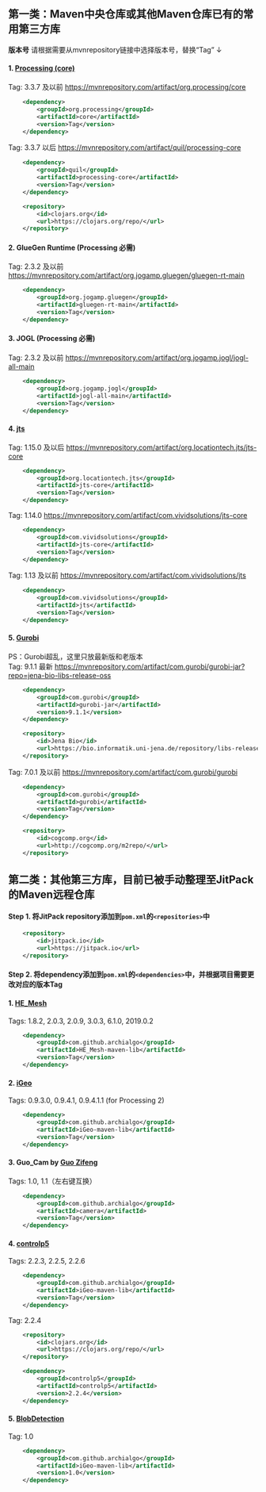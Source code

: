 ## 第一类：Maven中央仓库或其他Maven仓库已有的常用第三方库
**版本号** 请根据需要从mvnrepository链接中选择版本号，替换“Tag” ↓
#### 1. [Processing (core)](https://processing.org/)
Tag: 3.3.7 及以前 https://mvnrepository.com/artifact/org.processing/core
``` xml
    <dependency>
        <groupId>org.processing</groupId>
        <artifactId>core</artifactId>
        <version>Tag</version>
    </dependency>
```
Tag: 3.3.7 以后 https://mvnrepository.com/artifact/quil/processing-core
``` xml
    <dependency>
        <groupId>quil</groupId>
        <artifactId>processing-core</artifactId>
        <version>Tag</version>
    </dependency>
```
``` xml
    <repository>
        <id>clojars.org</id>
        <url>https://clojars.org/repo/</url>
    </repository>
```
#### 2. GlueGen Runtime (Processing 必需)
Tag: 2.3.2 及以前 https://mvnrepository.com/artifact/org.jogamp.gluegen/gluegen-rt-main
``` xml
    <dependency>
        <groupId>org.jogamp.gluegen</groupId>
        <artifactId>gluegen-rt-main</artifactId>
        <version>Tag</version>
    </dependency>
```
#### 3. JOGL (Processing 必需)
Tag: 2.3.2 及以前 https://mvnrepository.com/artifact/org.jogamp.jogl/jogl-all-main
``` xml
    <dependency>
        <groupId>org.jogamp.jogl</groupId>
        <artifactId>jogl-all-main</artifactId>
        <version>Tag</version>
    </dependency>
```
#### 4. [jts](https://github.com/locationtech/jts)
Tag: 1.15.0 及以后 https://mvnrepository.com/artifact/org.locationtech.jts/jts-core
``` xml
    <dependency>
        <groupId>org.locationtech.jts</groupId>
        <artifactId>jts-core</artifactId>
        <version>Tag</version>
    </dependency>
```
Tag: 1.14.0 https://mvnrepository.com/artifact/com.vividsolutions/jts-core
``` xml
    <dependency>
        <groupId>com.vividsolutions</groupId>
        <artifactId>jts-core</artifactId>
        <version>Tag</version>
    </dependency>
```
Tag: 1.13 及以前 https://mvnrepository.com/artifact/com.vividsolutions/jts
``` xml
    <dependency>
        <groupId>com.vividsolutions</groupId>
        <artifactId>jts</artifactId>
        <version>Tag</version>
    </dependency>
```
#### 5. [Gurobi](https://github.com/locationtech/jts)
PS：Gurobi超乱，这里只放最新版和老版本  
Tag: 9.1.1 最新 https://mvnrepository.com/artifact/com.gurobi/gurobi-jar?repo=jena-bio-libs-release-oss
``` xml
    <dependency>
        <groupId>com.gurobi</groupId>
        <artifactId>gurobi-jar</artifactId>
        <version>9.1.1</version>
    </dependency>
```
``` xml
    <repository>
        <id>Jena Bio</id>
        <url>https://bio.informatik.uni-jena.de/repository/libs-release-oss/</url>
    </repository>
```
Tag: 7.0.1 及以前 https://mvnrepository.com/artifact/com.gurobi/gurobi
``` xml
    <dependency>
        <groupId>com.gurobi</groupId>
        <artifactId>gurobi</artifactId>
        <version>Tag</version>
    </dependency>
```
``` xml
    <repository>
        <id>cogcomp.org</id>
        <url>http://cogcomp.org/m2repo/</url>
    </repository>
```
## 第二类：其他第三方库，目前已被手动整理至JitPack的Maven远程仓库
#### **Step 1.** 将JitPack repository添加到`pom.xml`的`<repositories>`中
``` xml
    <repository>
        <id>jitpack.io</id>
        <url>https://jitpack.io</url>
    </repository>
```
#### **Step 2.** 将dependency添加到`pom.xml`的`<dependencies>`中，并根据项目需要更改对应的版本Tag
#### 1. [HE_Mesh](https://github.com/wblut/HE_Mesh)  
Tags: 1.8.2, 2.0.3, 2.0.9, 3.0.3, 6.1.0, 2019.0.2
``` xml
    <dependency>
        <groupId>com.github.archialgo</groupId>
        <artifactId>HE_Mesh-maven-lib</artifactId>
        <version>Tag</version>
    </dependency>
```
#### 2. [iGeo](https://github.com/sghr/iGeo)  
Tags: 0.9.3.0, 0.9.4.1, 0.9.4.1.1 (for Processing 2) 
``` xml
    <dependency>
        <groupId>com.github.archialgo</groupId>
        <artifactId>iGeo-maven-lib</artifactId>
        <version>Tag</version>
    </dependency>
```
#### 3. Guo_Cam by [Guo Zifeng](https://github.com/guozifeng91)  
Tags: 1.0, 1.1（左右键互换）
``` xml
    <dependency>
        <groupId>com.github.archialgo</groupId>
        <artifactId>camera</artifactId>
        <version>Tag</version>
    </dependency>
```
#### 4. [controlp5](https://github.com/sojamo/controlp5)  
Tags: 2.2.3, 2.2.5, 2.2.6
``` xml
    <dependency>
        <groupId>com.github.archialgo</groupId>
        <artifactId>iGeo-maven-lib</artifactId>
        <version>Tag</version>
    </dependency>
```
Tag: 2.2.4 
``` xml
    <repository>
        <id>clojars.org</id>
        <url>https://clojars.org/repo/</url>
    </repository>
```
``` xml
    <dependency>
        <groupId>controlp5</groupId>
        <artifactId>controlp5</artifactId>
        <version>2.2.4</version>
    </dependency>
```
#### 5. [BlobDetection](http://www.v3ga.net/)   
Tag: 1.0
``` xml
    <dependency>
        <groupId>com.github.archialgo</groupId>
        <artifactId>iGeo-maven-lib</artifactId>
        <version>1.0</version>
    </dependency>
```